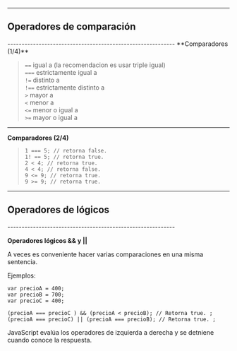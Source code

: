 -----------------------------------------------------------
<h2>Operadores de comparación</h2>
-----------------------------------------------------------
**Comparadores (1/4)**

> ``==`` igual a  (la recomendacion es usar triple igual) <br>
> ``===`` estrictamente igual a <br>
> ``!=`` distinto a <br>
> ``!==`` estrictamente distinto a <br>
> ``>`` mayor a <br>
> ``<`` menor a <br>
> ``<=`` menor o igual a <br>
> ``>=`` mayor o igual a <br>

-----------------------------------------------------------
**Comparadores (2/4)**

> ``1 === 5; // retorna false.`` <br>
> ``1! == 5; // retorna true.`` <br>
> ``2 < 4; // retorna true.`` <br>
> ``4 < 4; // retorna false.`` <br>
> ``9 <= 9; // retorna true.`` <br>
> ``9 >= 9; // retorna true.`` <br>

-----------------------------------------------------------
<h2>Operadores de lógicos</h2>
-----------------------------------------------------------

**Operadores lógicos && y ||**

A veces es conveniente hacer varias comparaciones en una misma sentencia.

Ejemplos:

 ``var precioA = 400;`` <br>
 ``var precioB = 700;`` <br>
 ``var precioC = 400;`` <br>
 `` `` <br>
 ``(precioA === precioC ) && (precioA < precioB); // Retorna true. ;`` <br>
 ``(precioA === precioC) || (precioA === precioB); // Retorna true. ;`` <br>

 JavaScript evalúa los operadores de izquierda a derecha y se detniene cuando conoce la respuesta.


